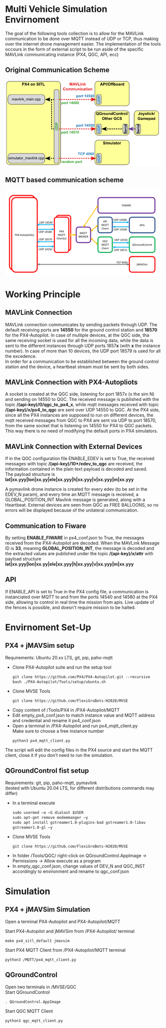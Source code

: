 # Multi Vehicle Simulation Envirnoment
The goal of the following tools collection is to allow for the MAVLink communication to be done over MQTT instead of UDP or TCP, thus making over the internet drone management easier.
The implementation of the tools occours in the form of external script to be run aside of the specific MAVLink communicating instance (PX4, QGC, API, ecc)

## Original Communication Scheme
![Original Communication Scheme](ocso.png)

## MQTT based communication scheme
![Communication Scheme](mcs.png)

# Working Principle

## MAVLink Connection
MAVLink connection communicates by sending packets through UDP. The default receiving ports are __14550__ for the ground control station and __18570__ for the PX4-Autopilot. In case of multiple devices, at the QGC side, tha same receiving socket is used for all the incoming data, while the data is sent to the different instances through UDP ports 1857**x** (with **x** the instance number). In case of more than 10 devices, the UDP port 18579 is used for all the excedence.  
In order for a communication to be established between the ground control station and the device, a heartbeat stream must be sent by both sides.

## MAVLink Connection with PX4-Autopliots
A socket is created at the QGC side, listening for port 1857x (x the sim N) and sending on 14550 to QGC. 
The received message is published with the topic **/(api-key)/0/qgc_to_px4_x**, while mqtt messages received with topic **/(api-key)/x/px4_to_qgc** are sent over UDP 14550 to QGC. 
At the PX4 side, since all the PX4 instances are supposed to run on different devices, the mqtt received messages from QGC to PX4 are sent via UDP to port 18570, from the same socket that is listening on 14550 for PX4 to QGC packets. 
This way there is no need of modifying the default ports in PX4 simulators.
## MAVLink Connection with External Devices
If in the QGC configuration file ENABLE_EDEV is set to True, the received messages with topic __/(api-key)/10*/edev_to_qgc__ are received, the information contained in the plain text payload is decoded and saved.  
The payload structure is __lat|xx.yyy|lon|xx.yy|ele|xx.yyy|h|xx.yyy|v|xx.yyy|m|xx.yyy__

A pymavlink drone instance is created for every edev (to be set in the EDEV_N param), and every time an MQTT message is received, a GLOBAL_POSITION_INT Mavlink message is generated, along with a Heartbeat.
External devices are seen from QGC as FREE BALLOONS, so no errors will be displayed because of the unilateral communication.

## Communication to Fiware
By setting __ENABLE_FIWARE__ in px4_conf.json to True, the messages received from the PX4-Autopilot are decoded. When the MAVLink Message ID is __33__, meaning __GLOBAL_POSITION_INT__, the message is decoded and the extracted values are published under the topic **/(api-key)/x/attr** with payload structure __lat|xx.yyy|lon|xx.yy|ele|xx.yyy|h|xx.yyy|v|xx.yyy|m|xx.yyy__

## API 
If ENABLE_API is set to True in the PX4 config file, a communication is instanciated over MQTT to and from the ports 14540 and 14580 at the PX4 side, allowing to control in real time the mission from apis.
Live update of the fences is possible, and doesn't require mission to be halted.  


# Envirnoment Set-Up
## PX4 + jMAVSim setup
Requirements: Ubuntu 20.xx LTS, git, pip, paho-mqtt
- Clone PX4-Autopilot suite and run the setup tool
    ```
    git clone https://github.com/PX4/PX4-Autopilot.git --recursive
    bash ./PX4-Autopilot/Tools/setup/ubuntu.sh
    ```
- Clone MVSE Tools
    ```
    git clone https://github.com/FlexiGroBots-H2020/MVSE
    ```
- Copy content of /Tools/PX4 in /PX4-Autopilot/MQTT
- Edit empty_px4_conf.json to match instance value and MQTT address and credential and rename it px4_conf.json
- Open a terminal in /PX4-Autopilot and run px4_mqtt_client.py  
Make sure to  choose a free instance number
    ```
    python3 px4_mqtt_client.py
    ```
The script will edit the config files in the PX4 source and start the MQTT client, close it if you don't need to run the simulation.
## QGroundControl  fist setup
Requirements: git, pip, paho-mqtt, pymavlink  
(tested with Ubuntu 20.04 LTS, for different distributions commands may differ)
- In a terminal execute
    ```
    sudo usermod –a –G dialout $USER
    sudo apt-get remove modemmanger –y
    sudo apt install gstreamer1.0-plugins-bad gstreamer1.0-libav gstreamer1.0-gl –y
    ```
- Clone MVSE Tools
    ```
    git clone https://github.com/FlexiGroBots-H2020/MVSE
    ```
- In folder /Tools/QGC/ right-click on QGroundControl.AppImage -> Permissions -> Allow execute as a program
- In empty_qgc_conf.json, change values of DEV_N and QGC_INST accordingly to environment and rename to qgc_conf.json

# Simulation
## PX4 + jMAVSim Simulation
Open a terminal PX4-Autopilot and  PX4-Autopilot/MQTT

Start PX4-Autopilot and jMAVSim from /PX4-Autopilot/ terminal
```
make px4_sitl_default jmavsim
```

Start PX4 MQTT Client from /PX4-Autopilot/MQTT terminal
```
python3 /MQTT/px4_mqtt_client.py
```

## QGroundControl
Open two terminals in /MVSE/QGC  
Start QGroundControl
```
. QGroundControl.AppImage
```
Start QGC MQTT Client
```
python3 qgc_mqtt_client.py
```